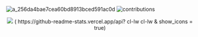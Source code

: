 ![a_256da4bae7cea60bd8913bced591ac0d](https://user-images.githubusercontent.com/68690911/221423888-586e3ea4-a80f-43b1-b6bd-22ccd452b6aa.gif)
![contributions](https://user-images.githubusercontent.com/68690911/221423892-9430c110-af90-409d-8c17-3d3403b2f45e.svg)

<p align="center"> 
               <img src="https://profile-counter.glitch.me/cl-lw/count.svg" />    
( https://github-readme-stats.vercel.app/api? cl-lw cl-lw & show_icons = true)
